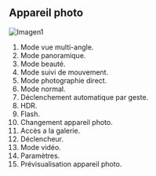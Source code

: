 ## Appareil photo

![Imagen1](http://static.energysistem.com/images/manuals/42235/56168727c0fa7.jpg)

1.	Mode vue multi-angle.
2.	Mode panoramique.
3.	Mode beauté.
4.	Mode suivi de mouvement.
5.	Mode photographie direct.
6.	Mode normal.
7.	Déclenchement automatique par geste.
8.	HDR.
9.	Flash.
10.	Changement appareil photo.
11.	Accès a la galerie.
12.	Déclencheur.
13.	Mode vidéo.
14.	Paramètres.
15.	Prévisualisation appareil photo.

